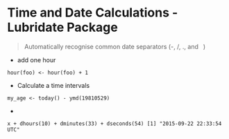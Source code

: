 # Time and Date Calculations - Lubridate Package

> Automatically recognise common date separators (-, /, ., and ` `)

- add one hour

`hour(foo) <- hour(foo) + 1`

- Calculate a time intervals

`my_age <- today() - ymd(19810529)`

-

`x + dhours(10) + dminutes(33) + dseconds(54)
[1] "2015-09-22 22:33:54 UTC"
`
